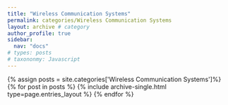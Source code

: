 ```yaml
---
title: "Wireless Communication Systems"
permalink: categories/Wireless Communication Systems
layout: archive # category
author_profile: true
sidebar:
  nav: "docs"
# types: posts
# taxononmy: Javascript
---
```


{% assign posts = site.categories['Wireless Communication Systems']%}
{% for post in posts %}
  {% include archive-single.html type=page.entries_layout %}
{% endfor %}
